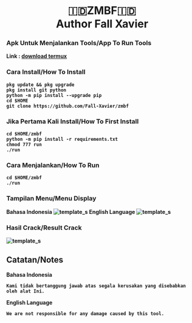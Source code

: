 <h1 align="center"><b>🇮🇩ZMBF🇮🇩</br>Author Fall Xavier</h1>


### Apk Untuk Menjalankan Tools/App To Run Tools

Link : [download termux](https://f-droid.org/repo/com.termux_118.apk)

### Cara Install/How To Install
```
pkg update && pkg upgrade
pkg install git python
python -m pip install --upgrade pip
cd $HOME
git clone https://github.com/Fall-Xavier/zmbf
```

### Jika Pertama Kali Install/How To First Install
```
cd $HOME/zmbf
python -m pip install -r requirements.txt
chmod 777 run
./run
```

### Cara Menjalankan/How To Run
```
cd $HOME/zmbf
./run
```

### Tampilan Menu/Menu Display
Bahasa Indonesia
![template_s](https://github.com/Fall-Xavier/zmbf/blob/main/asset/Screenshot_2022-07-31-00-47-30-29_84d3000e3f4017145260f7618db1d683.jpg)
English Language
![template_s](https://github.com/Fall-Xavier/zmbf/blob/main/asset/Screenshot_2022-07-31-00-47-13-38_84d3000e3f4017145260f7618db1d683.jpg)

### Hasil Crack/Result Crack
![template_s](https://github.com/Fall-Xavier/zmbf/blob/main/asset/IMG_20220702_154036.jpg)

## Catatan/Notes
Bahasa Indonesia
```
Kami tidak bertanggung jawab atas segala kerusakan yang disebabkan oleh alat Ini.
```
English Language
```
We are not responsible for any damage caused by this tool.
```

